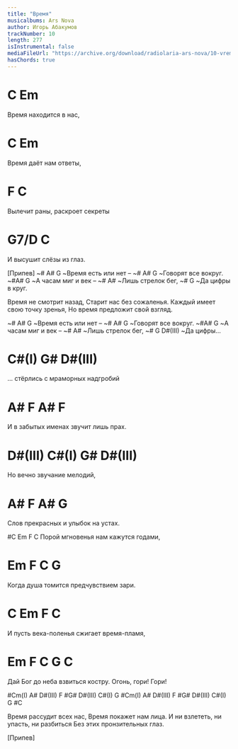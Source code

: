```yaml
---
title: "Время"
musicalbums: Ars Nova
author: Игорь Абакумов
trackNumber: 10
length: 277
isInstrumental: false
mediaFileUrl: "https://archive.org/download/radiolaria-ars-nova/10-vremya.mp3"
hasChords: true
---
```


#  C                Em
Время находится в нас,
#  C               Em
Время даёт нам ответы,
# F                 C
Вылечит раны, раскроет секреты
#   G7/D              C
И высушит слёзы из глаз.

[Припев]
~#  A#       G
~Время есть или нет – 
~# A#       G
~Говорят все вокруг.
~#A#       G
~А часам миг и век –
~#        A#
~Лишь стрелок бег,
~#    G
~Да цифры в круг.

Время не смотрит назад,
Старит нас без сожаленья.
Каждый имеет свою точку зренья,
Но время предложит свой взгляд.

~#  A#       G
~Время есть или нет – 
~# A#       G
~Говорят все вокруг.
~#A#       G
~А часам миг и век –
~#        A#
~Лишь стрелок бег,
~#    G  D#(III)
~Да цифры...

#      C#(I)      G#           D#(III)
... стёрлись с мраморных надгробий
#       A#       F                A#  F
И в забытых именах звучит лишь прах.
# D#(III) C#(I)    G#      D#(III)
Но      вечно звучание мелодий,
#          A#        F          A#  G
Слов прекрасных и улыбок на устах.

#C          Em        F         C
Порой мгновенья нам кажутся годами,
#    Em        F         C           G
Когда душа томится предчувствием зари.
#   C            Em       F           C
И пусть века-поленья сжигает время-пламя,
#     Em            F          C            G     C
Дай Бог до неба взвиться костру. Огонь, гори! Гори!

#Cm(I)   A#   D#(III)   F
#G#   D#(III)   C#(I)   G
#Cm(I)   A#   D#(III)   F
#G#   D#(III)   C#(I)   G
#C

Время рассудит всех нас,
Время покажет нам лица.
И ни взлететь, ни упасть, ни разбиться
Без этих пронзительных глаз.

[Припев]
